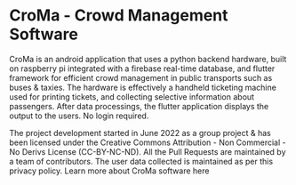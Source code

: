 # CroMa - Crowd Management Software
CroMa is an android application that uses a python backend hardware, built on raspberry pi integrated with a firebase real-time database, and flutter framework for efficient crowd management in public transports such as buses & taxies. The hardware is effectively a handheld ticketing machine used for printing tickets, and collecting selective information about passengers. After data processings, the flutter application displays the output to the users. No login required.

The project development started in June 2022 as a group project & has been licensed under the Creative Commons Attribution - Non Commercial - No Derivs License (CC-BY-NC-ND). All the Pull Requests are maintained by a team of contributors. The user data collected is maintained as per this privacy policy. Learn more about CroMa software here

